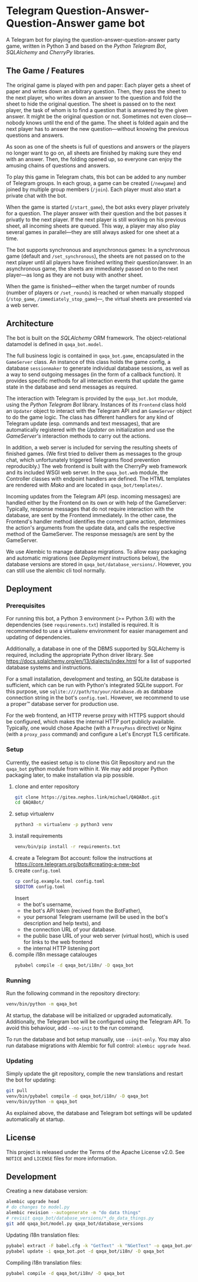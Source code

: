 
# Telegram Question-Answer-Question-Answer game bot

A Telegram bot for playing the question-answer-question-answer party game, written in Python 3 and based on the *Python Telegram Bot*, *SQLAlchemy* and *CherryPy* libraries.

## The Game / Features

The original game is played with pen and paper:
Each player gets a sheet of paper and writes down an arbitrary question.
Then, they pass the sheet to the next player, who writes down an answer to the question and fold the sheet to hide the original question.
The sheet is passed on to the next player, the task of whom is to find a question that is answered by the given answer.
It might be the original question or not.
Sometimes not even close—nobody knows until the end of the game.
The sheet is folded again and the next player has to answer the new question—without knowing the previous questions and answers.

As soon as one of the sheets is full of questions and answers or the players no longer want to go on, all sheets are finished by making sure they end with an answer.
Then, the folding opened up, so everyone can enjoy the amusing chains of questions and answers.

To play this game in Telegram chats, this bot can be added to any number of Telegram groups.
In each group, a game can be created (`/newgame`) and joined by multiple group members (`/join`).
Each player must also start a private chat with the bot.

When the game is started (`/start_game`), the bot asks every player privately for a question.
The player answer with their question and the bot passes it privatly to the next player.
If the next player is still working on his previous sheet, all incoming sheets are queued.
This way, a player may also play several games in parallel—they are still always asked for one sheet at a time.

The bot supports synchronous and asynchronous games:
In a synchronous game (default and `/set_synchronous`), the sheets are not passed on to the next player until all players have finished writing their question/answer.
In an asynchronous game, the sheets are immediately passed on to the next player—as long as they are not busy with another sheet.

When the game is finished—either when the target number of rounds (number of players or `/set_rounds`) is reached or when manually stopped (`/stop_game`, `/immediately_stop_game`)—, the virtual sheets are presented via a web server.

## Architecture

The bot is built on the *SQLAlchemy* ORM framework.
The object-relational datamodel is defined in `qaqa_bot.model`.

The full business logic is contained in `qaqa_bot.game`, encapsulated in the `GameServer` class.
An instance of this class holds the game config, a database `sessionmaker` to generate individual database sessions, as well as a way to send outgoing messages (in the form of a callback function).
It provides specific methods for all interaction events that update the game state in the database and send messages as required.

The interaction with Telegram is provided by the `quqa_bot.bot` module, using the *Python Telegram Bot* library.
Instances of its `Frontend` class hold an `Updater` object to interact with the Telegram API and an `GameServer` object to do the game logic.
The class has different handlers for any kind of Telegram update (esp. commands and text messages), that are automatically registered with the *Updater* on initialization and use the *GameServer's* interaction methods to carry out the actions.

In addition, a web server is included for serving the resulting sheets of finished games.
(We first tried to deliver them as messages to the group chat, which unfortunately triggered Telegrams flood prevention reproducibly.)
The web frontend is built with the CherryPy web framework and its included WSGI web server.
In the `qaqa_bot.web` module, the Controller classes with endpoint handlers are defined.
The HTML templates are rendered with *Mako* and are located in `qaqa_bot/templates/`.

Incoming updates from the Telegram API (esp. incoming messages) are handled either by the Frontend on its own or with help of the GameServer: Typically, response messages that do not require interaction with the database, are sent by the Frontend immediately. In the other case, the Frontend's handler method identifies the correct game action, determines the action's arguments from the update data, and calls the respective method of the GameServer. The response message/s are sent by the GameServer.

We use Alembic to manage database migrations.
To allow easy packaging and automatic migrations (see *Deployment* instructions below), the database versions are stored in `qaqa_bot/database_versions/`.
However, you can still use the alembic cli tool normally. 


## Deployment

### Prerequisites

For running this bot, a Python 3 environment (>= Python 3.6) with the dependencies (see `requirements.txt`) installed is required.
It is recommended to use a virtualenv environment for easier management and updating of dependencies. 

Additionally, a database in one of the DBMS supported by SQLAlchemy is required, including the appropriate Python driver library. 
See https://docs.sqlalchemy.org/en/13/dialects/index.html for a list of supported database systems and instructions.

For a small installation, development and testing, an SQLite database is sufficient, which can be run with Python's integrated SQLite support.
For this purpose, use `sqlite:////path/to/your/database.db` as database connection string in the bot's `config.toml`.
However, we recommend to use a proper™ database server for production use.

For the web frontend, an HTTP reverse proxy with HTTPS support should be configured, which makes the internal HTTP port publicly available.
Typically, one would chose Apache (with a `ProxyPass` directive) or Nginx (with a `proxy_pass` command) and configure a Let's Encrypt TLS certificate.


### Setup

Currently, the easiest setup is to clone this Git Repository and run the `qaqa_bot` python module from within it.
We may add proper Python packaging later, to make installation via pip possible. 

1. clone and enter repository
   ```bash
   git clone https://gitea.nephos.link/michael/QAQABot.git
   cd QAQABot/
   ```
2. setup virtualenv
   ```bash
   python3 -m virtualenv -p python3 venv
   ```
3. install requirements
   ```bash
   venv/bin/pip install -r requirements.txt
   ```
4. create a Telegram Bot account: follow the instructions at https://core.telegram.org/bots#creating-a-new-bot
5. create `config.toml`
   ```bash
   cp config.example.toml config.toml
   $EDITOR config.toml
   ```
   Insert
   * the bot's username,
   * the bot's API token (recived from the BotFather),
   * your personal Telegram username (will be used in the bot's description and help texts), and
   * the connection URL of your database.
   * the public base URL of your web server (virtual host), which is used for links to the web frontend
   * the internal HTTP listening port
6. compile i18n message catalouges
   ```bash
   pybabel compile -d qaqa_bot/i18n/ -D qaqa_bot
   ```

### Running

Run the following command in the repository directory: 
```bash
venv/bin/python -m qaqa_bot
```

At startup, the database will be initialized or upgraded automatically.
Additionally, the Telegram bot will be configured using the Telegram API.
To avoid this behaviour, add `--no-init` to the run command.

To run the database and bot setup manually, use `--init-only`.
You may also run database migrations with Alembic for full control: `alembic upgrade head`.


### Updating

Simply update the git repository, comple the new translations and restart the bot for updating:
```bash
git pull
venv/bin/pybabel compile -d qaqa_bot/i18n/ -D qaqa_bot
venv/bin/python -m qaqa_bot
```
As explained above, the database and Telegram bot settings will be updated automatically at startup.


## License

This project is released under the Terms of the Apache License v2.0. See `NOTICE` and `LICENSE` files for more
information.


## Development

Creating a new database version:
```bash
alembic upgrade head
# do changes to model.py
alembic revision --autogenerate -m "do data things"
# revisit qaqa_bot/database_versions/*_do_data_things.py
git add qaqa_bot/model.py qaqa_bot/database_versions
```

Updating i18n translation files:
```bash
pybabel extract -F babel.cfg -k "GetText" -k "NGetText" -o qaqa_bot.pot .
pybabel update -i qaqa_bot.pot -d qaqa_bot/i18n/ -D qaqa_bot
```

Compiling i18n translation files:
```bash
pybabel compile -d qaqa_bot/i18n/ -D qaqa_bot
```
